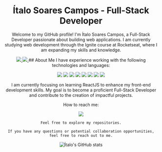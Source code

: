 <div align="center">
 <h1>Ítalo Soares Campos - Full-Stack Developer </h1>

Welcome to my GitHub profile! I'm Ítalo Soares Campos, a Full-Stack Developer passionate about building web applications. I am currently studying web development through the Ignite course at Rocketseat, where I am expanding my skills and knowledge.

<a href="https://www.linkedin.com/in/ítalo-soares-campos-5060b9269/" >
  <img src="https://img.shields.io/badge/Ítalo Soares Campos-006666?style=for-the-badge&logo=linkedin&logoColor=white" /> 
</a>
<a href="https://www.instagram.com/italo._sc/">
<img src="https://img.shields.io/badge/italo.%5Fsc-006666?style=for-the-badge&logo=instagram&logoColor=white" /> 
</a>
## About Me
I have experience working with the following technologies and languages:

 <img src="https://img.shields.io/badge/JavaScript-323330?style=for-the-badge&logo=javascript&logoColor=F7DF1E" />  <img src="https://img.shields.io/badge/TypeScript-007ACC?style=for-the-badge&logo=typescript&logoColor=white" />
 <img src="https://img.shields.io/badge/CSS3-1572B6?style=for-the-badge&logo=css3&logoColor=white" />  <img src="https://img.shields.io/badge/HTML5-E34F26?style=for-the-badge&logo=html5&logoColor=white" />
 <img src="https://img.shields.io/badge/Python-FFD43B?style=for-the-badge&logo=python&logoColor=blue" />
 <img src="https://img.shields.io/badge/Node.js-339933?style=for-the-badge&logo=nodedotjs&logoColor=white" />
 <img src="https://img.shields.io/badge/prettier-1A2C34?style=for-the-badge&logo=prettier&logoColor=F7BA3E" />  <img src="https://img.shields.io/badge/eslint-3A33D1?style=for-the-badge&logo=eslint&logoColor=white" />


I am currently focusing on learning ReactJS to enhance my front-end development skills. My goal is to become a proficient Full-Stack Developer and contribute to the creation of impactful projects.


How to reach me: 

<a href="mailto:soarescmpos@gmail.com">
<img src="https://img.shields.io/badge/soarescmpos@gmail.com-006666?style=for-the-badge&logo=gmail&logoColor=white" href="soarescmpos@gmail.com"/> 
</a>

`Feel free to explore my repositories.`

`If you have any questions or potential collaboration opportunities, feel free to reach out to me.`

![Ítalo's GitHub stats](https://github-readme-stats.vercel.app/api?username=SCamposs&show_icons=true&theme=gotham)
</div>
